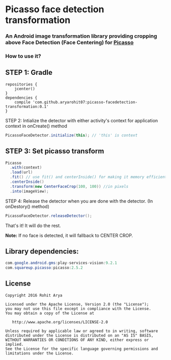
# Picasso face detection transformation

### An Android image transformation library providing cropping above Face Detection (Face Centering) for [Picasso](https://github.com/square/picasso)

### How to use it?

STEP 1:
Gradle
-------

```
repositories {
    jcenter()
}
dependencies {
    compile 'com.github.aryarohit07:picasso-facedetection-transformation:0.1'
}
```
STEP 2:
Intialize the detector with either activity's context for application context in onCreate() method

```java
PicassoFaceDetector.initialize(this); // 'this' is context
```

STEP 3:
Set picasso transform
-------

```java
Picasso
  .with(context)
  .load(url)
  .fit() // use fit() and centerInside() for making it memory efficient.
  .centerInside()
  .transform(new CenterFaceCrop(100, 100)) //in pixels
  .into(imageView);
```

STEP 4:
Release the detector when you are done with the detector. (In onDestory() method)

```java
PicassoFaceDetector.releaseDetector();
```

That's it! It will do the rest.

**Note:** If no face is detected, it will fallback to CENTER CROP.

Library dependencies:
------
```java
com.google.android.gms:play-services-vision:9.2.1
com.squareup.picasso:picasso:2.5.2
```

License
-------

    Copyright 2016 Rohit Arya

    Licensed under the Apache License, Version 2.0 (the "License");
    you may not use this file except in compliance with the License.
    You may obtain a copy of the License at

       http://www.apache.org/licenses/LICENSE-2.0

    Unless required by applicable law or agreed to in writing, software
    distributed under the License is distributed on an "AS IS" BASIS,
    WITHOUT WARRANTIES OR CONDITIONS OF ANY KIND, either express or implied.
    See the License for the specific language governing permissions and
    limitations under the License.
